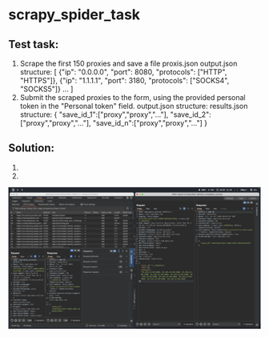 # scrapy_spider_task
## Test task: 

1. Scrape the first 150 proxies and save a file proxis.json
output.json structure:
[
{"ip": "0.0.0.0", "port": 8080, "protocols": ["HTTP", "HTTPS"]},
{"ip": "1.1.1.1", "port": 3180, "protocols": ["SOCKS4", "SOCKS5"]}
...
]
2. Submit the scraped proxies to the form, using the
provided personal token in the "Personal token" field.
output.json structure:
results.json structure:
{
"save_id_1":["proxy","proxy","..."],
"save_id_2":["proxy","proxy","..."],
"save_id_n":["proxy","proxy","..."]
}

## Solution:
1. 

2. 

![alt text](image.png)